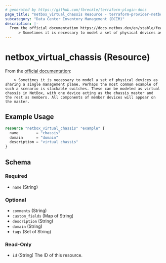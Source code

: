 ```yaml
---
# generated by https://github.com/fbreckle/terraform-plugin-docs
page_title: "netbox_virtual_chassis Resource - terraform-provider-netbox"
subcategory: "Data Center Inventory Management (DCIM)"
description: |-
  From the official documentation https://docs.netbox.dev/en/stable/features/devices-cabling/#virtual-chassis:
      > Sometimes it is necessary to model a set of physical devices as sharing a single management plane. Perhaps the most common example of such a scenario is stackable switches. These can be modeled as virtual chassis in NetBox, with one device acting as the chassis master and the rest as members. All components of member devices will appear on the master.
---
```


# netbox_virtual_chassis (Resource)

From the [official documentation](https://docs.netbox.dev/en/stable/features/devices-cabling/#virtual-chassis):

		> Sometimes it is necessary to model a set of physical devices as sharing a single management plane. Perhaps the most common example of such a scenario is stackable switches. These can be modeled as virtual chassis in NetBox, with one device acting as the chassis master and the rest as members. All components of member devices will appear on the master.

## Example Usage

```terraform
resource "netbox_virtual_chassis" "example" {
  name        = "chassis"
  domain      = "domain"
  description = "virtual chassis"
}
```

<!-- schema generated by tfplugindocs -->
## Schema

### Required

- `name` (String)

### Optional

- `comments` (String)
- `custom_fields` (Map of String)
- `description` (String)
- `domain` (String)
- `tags` (Set of String)

### Read-Only

- `id` (String) The ID of this resource.


